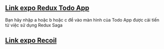 [1]: <https://snack.expo.dev/@quocbao44/a84deb>
[2]: <https://snack.expo.dev/@quocbao44/week7-ex1-redux-saga-todoapp>

## [Link expo Redux Todo App][2] 
Bạn hãy nhập a hoặc b hoặc c để vào màn hình của Todo App được cải tiến từ việc sử dụng Redux Saga


## [Link expo Recoil][1]
